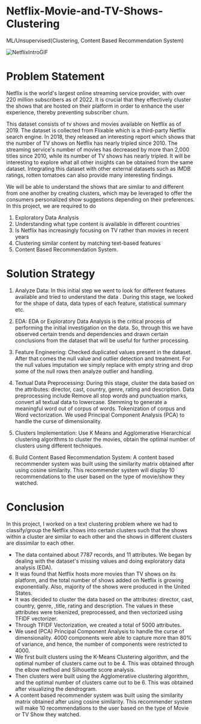 # Netflix-Movie-and-TV-Shows-Clustering
ML/Unsupervised(Clustering, Content Based Recommendation System)

![NetflixIntroGIF](https://user-images.githubusercontent.com/99022806/216792109-d84b661a-4f28-42c0-88d3-20217c88f458.gif)

# Problem Statement
Netflix is the world's largest online streaming service provider, with over 220 million subscribers as of 2022. It is crucial that they effectively cluster the shows that are hosted on their platform in order to enhance the user experience, thereby preventing subscriber churn.

This dataset consists of tv shows and movies available on Netflix as of 2019. The dataset is collected from Flixable which is a third-party Netflix search engine. In 2018, they released an interesting report which shows that the number of TV shows on Netflix has nearly tripled since 2010. The streaming service's number of movies has decreased by more than 2,000 titles since 2010, while its number of TV shows has nearly tripled. It will be interesting to explore what all other insights can be obtained from the same dataset. Integrating this dataset with other external datasets such as IMDB ratings, rotten tomatoes can also provide many interesting findings.

We will be able to understand the shows that are similar to and different from one another by creating clusters, which may be leveraged to offer the consumers personalized show suggestions depending on their preferences.
In this project, we are required to do
1. Exploratory Data Analysis
2. Understanding what type content is available in different countries
3. Is Netflix has increasingly focusing on TV rather than movies in recent years
4. Clustering similar content by matching text-based features
5. Content Based Recommendation System.

# Solution Strategy

1. Analyze Data:
In this initial step we went to look for different features available and tried to understand the data . During this stage, we looked for the shape of data, data types of each feature, statistical summary etc.

2. EDA:
EDA or Exploratory Data Analysis is the critical process of performing the initial investigation on the data. So, through this we have observed certain trends and dependencies and drawn certain conclusions from the dataset that will be useful for further processing.

3. Feature Engineering:
Checked duplicated values present in the dataset. After that comes the null value and outlier detection and treatment. For the null values imputation we simply replace with empty string and drop some of the null rows then analyze outlier and handling.

4. Textual Data Preprocessing:
During this stage, cluster the data based on the attributes: director, cast, country, genre, rating and description. Data preprocessing include Remove all stop words and punctuation marks, convert all textual data to lowercase. Stemming to generate a meaningful word out of corpus of words. Tokenization of corpus and Word vectorization. We used Principal Component Analysis (PCA) to handle the curse of dimensionality.

5. Clusters Implementation:
Use K Means and Agglomerative Hierarchical clustering algorithms to cluster the movies, obtain the optimal number of clusters using different techniques.

6. Build Content Based Recommendation System:
A content based recommender system was built using the similarity matrix obtained after using cosine similarity. This recommender system will display 10 recommendations to the user based on the type of movie/show they watched.

# Conclusion
In this project, I worked on a text clustering problem where we had to classify/group the Netflix shows into certain clusters such that the shows within a cluster are
similar to each other and the shows in different clusters are dissimilar to each other.
*   The data contained about 7787 records, and 11 attributes.
We began by dealing with the dataset's missing values and doing exploratory data analysis (EDA).
*   It was found that Netflix hosts more movies than TV shows on its platform, and the total number of shows added on Netflix is growing exponentially. Also, majority of the shows were produced in the United States.
*   It was decided to cluster the data based on the attributes: director, cast, country, genre, ,title, rating and description. The values in these attributes were tokenized, preprocessed, and then vectorized using TFIDF vectorizer.
*   Through TFIDF Vectorization, we created a total of 5000 attributes.
*   We used (PCA) Principal Component Analysis  to handle the curse of dimensionality. 4000 components were able to capture more than 80% of variance, and
hence, the number of components were restricted to 4000.
*   We first built clusters using the K-Means Clustering algorithm, and the optimal number of clusters came out to be 4. This was obtained through the elbow method
and Silhouette score analysis.
*   Then clusters were built using the Agglomerative clustering algorithm, and the optimal number of clusters came out to be 6. This was obtained after visualizing
the dendrogram.
*   A content based recommender system was built using the similarity matrix obtained after using cosine similarity. This recommender system will make 10
recommendations to the user based on the type of Movie or TV Show they watched.
